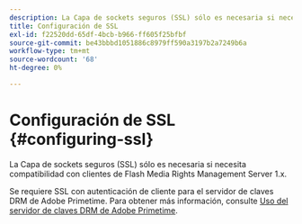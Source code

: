 ```yaml
---
description: La Capa de sockets seguros (SSL) sólo es necesaria si necesita compatibilidad con clientes de Flash Media Rights Management Server 1.x.
title: Configuración de SSL
exl-id: f22520dd-65df-4bcb-b966-ff605f25bfbf
source-git-commit: be43bbbd1051886c8979ff590a3197b2a7249b6a
workflow-type: tm+mt
source-wordcount: '68'
ht-degree: 0%

---
```


# Configuración de SSL {#configuring-ssl}

La Capa de sockets seguros (SSL) sólo es necesaria si necesita compatibilidad con clientes de Flash Media Rights Management Server 1.x.

Se requiere SSL con autenticación de cliente para el servidor de claves DRM de Adobe Primetime. Para obtener más información, consulte [Uso del servidor de claves DRM de Adobe Primetime](../../using-the-drm-key-server/requirements.md).
